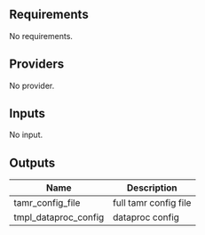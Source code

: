 <!-- BEGINNING OF PRE-COMMIT-TERRAFORM DOCS HOOK -->
## Requirements

No requirements.

## Providers

No provider.

## Inputs

No input.

## Outputs

| Name | Description |
|------|-------------|
| tamr\_config\_file | full tamr config file |
| tmpl\_dataproc\_config | dataproc config |

<!-- END OF PRE-COMMIT-TERRAFORM DOCS HOOK -->
